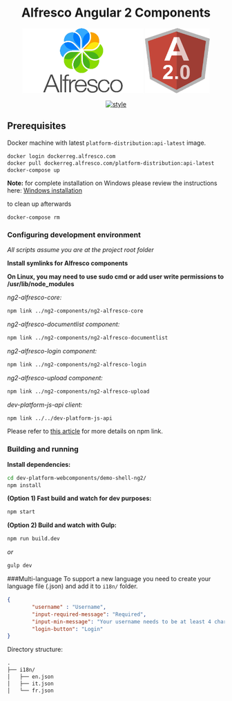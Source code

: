 
<h1 align="center">Alfresco Angular 2 Components</h1>
<p align="center">
  <img title="alfresco" alt='alfresco' src='../assets/alfresco.png'  width="280px" height="150px" ></img>
  <img title="angular2" alt='angular2' src='../assets/angular2.png'  width="150px" height="150px" ></img>
</p>
<p align="center">
    <a href='https://github.com/mgechev/angular2-style-guide'>
      <img src='https://mgechev.github.io/angular2-style-guide/images/badge.svg' alt='style' />
    </a>
</p>


## Prerequisites

Docker machine with latest `platform-distribution:api-latest` image.

```
docker login dockerreg.alfresco.com
docker pull dockerreg.alfresco.com/platform-distribution:api-latest
docker-compose up
```
**Note:** for complete installation on Windows please review the instructions here: [Windows installation](WINDOWS.md)

to clean up afterwards

```
docker-compose rm
```

### Configuring development environment

*All scripts assume you are at the project root folder*

**Install symlinks for Alfresco components**

**On Linux, you may need to use sudo cmd or add user write permissions to /usr/lib/node_modules**

*ng2-alfresco-core:*

```sh
npm link ../ng2-components/ng2-alfresco-core
```

*ng2-alfresco-documentlist component:*

```sh
npm link ../ng2-components/ng2-alfresco-documentlist
```

*ng2-alfresco-login component:*

```sh
npm link ../ng2-components/ng2-alfresco-login
```

*ng2-alfresco-upload component:*

```sh
npm link ../ng2-components/ng2-alfresco-upload
```

*dev-platform-js-api client:*

```sh
npm link ../../dev-platform-js-api
```

Please refer to [this article](https://docs.npmjs.com/cli/link) for more details on npm link.

### Building and running

**Install dependencies:**

```sh
cd dev-platform-webcomponents/demo-shell-ng2/
npm install
```

**(Option 1) Fast build and watch for dev purposes:**

```sh
npm start
```

**(Option 2) Build and watch with Gulp:**

```sh
npm run build.dev
```

*or*

```sh
gulp dev
```


###Multi-language
To support a new language you need to create your language file (.json) and add it to `i18n/` folder.

```json
{
        "username" : "Username",
        "input-required-message": "Required",
        "input-min-message": "Your username needs to be at least 4 characters.",
        "login-button": "Login"
}
```

Directory structure:
```
.
├── i18n/
│   ├── en.json
│   ├── it.json
│   └── fr.json
```


